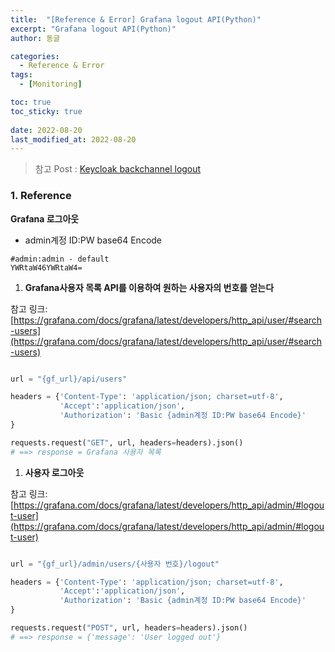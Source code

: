 ```yaml
---
title:  "[Reference & Error] Grafana logout API(Python)"
excerpt: "Grafana logout API(Python)"
author: 동글

categories:
  - Reference & Error
tags:
  - [Monitoring]

toc: true
toc_sticky: true
 
date: 2022-08-20
last_modified_at: 2022-08-20
---
```


>참고 Post : [Keycloak backchannel logout](https://donggeuldunggeul.github.io/posts/Keycloak_backchannel_logout/)

### 1. Reference  

**Grafana 로그아웃**

- admin계정 ID:PW base64 Encode

```
#admin:admin - default
YWRtaW46YWRtaW4=
```

1. **Grafana사용자 목록 API를 이용하여 원하는 사용자의 번호를 얻는다**

참고 링크: [https://grafana.com/docs/grafana/latest/developers/http_api/user/#search-users](https://grafana.com/docs/grafana/latest/developers/http_api/user/#search-users)

```python

url = "{gf_url}/api/users"

headers = {'Content-Type': 'application/json; charset=utf-8', 
           'Accept':'application/json', 
           'Authorization': 'Basic {admin계정 ID:PW base64 Encode}'
}

requests.request("GET", url, headers=headers).json()
# ==> response = Grafana 사용자 목록

```

1. **사용자 로그아웃**

참고 링크: [https://grafana.com/docs/grafana/latest/developers/http_api/admin/#logout-user](https://grafana.com/docs/grafana/latest/developers/http_api/admin/#logout-user)

```python

url = "{gf_url}/admin/users/{사용자 번호}/logout"

headers = {'Content-Type': 'application/json; charset=utf-8', 
           'Accept':'application/json', 
           'Authorization': 'Basic {admin계정 ID:PW base64 Encode}'
}

requests.request("POST", url, headers=headers).json()
# ==> response = {'message': 'User logged out'}

```